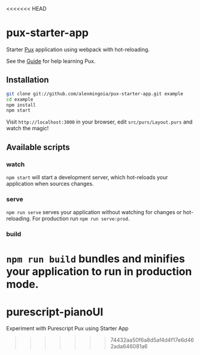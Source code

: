 <<<<<<< HEAD
# pux-starter-app

Starter [Pux](https://github.com/alexmingoia/purescript-pux/) application
using webpack with hot-reloading.

See the [Guide](https://alexmingoia.github.io/purescript-pux) for help learning
Pux.

## Installation

```sh
git clone git://github.com/alexmingoia/pux-starter-app.git example
cd example
npm install
npm start
```

Visit `http://localhost:3000` in your browser, edit `src/purs/Layout.purs`
and watch the magic!

## Available scripts

### watch

`npm start` will start a development server, which hot-reloads your
application when sources changes.

### serve

`npm run serve` serves your application without watching for changes or hot-reloading. For
production run `npm run serve:prod`.

### build

`npm run build` bundles and minifies your application to run in production mode.
=======
# purescript-pianoUI
Experiment with Purescript Pux using Starter App
>>>>>>> 74432aa50f6a8d5af4d4f17e6d462ada646081a6
